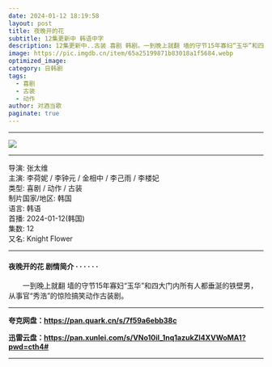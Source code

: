 ```yaml
---
date: 2024-01-12 18:19:58
layout: post
title: 夜晚开的花
subtitle: 12集更新中 韩语中字
description: 12集更新中..古装 喜剧 韩剧。一到晚上就翻 墙的守节15年寡妇“玉华”和四大门内所有人都垂涎的铁壁男，从事官“秀浩”的惊险搞笑动作古装剧...
image: https://pic.imgdb.cn/item/65a25199871b83018a1f5684.webp
optimized_image: 
category: 日韩剧
tags:
  - 喜剧
  - 古装
  - 动作
author: 对酒当歌
paginate: true
---
```

---

![](https://pic.imgdb.cn/item/65a251a8871b83018a1f84f4.webp)

---

导演: 张太维  
主演: 李荷妮 / 李钟元 / 金相中 / 李己雨 / 李楼妃  
类型: 喜剧 / 动作 / 古装  
制片国家/地区: 韩国  
语言: 韩语  
首播: 2024-01-12(韩国)  
集数: 12  
又名: Knight Flower  

---

#### 夜晚开的花 剧情简介 · · · · · ·

　　一到晚上就翻 墙的守节15年寡妇“玉华”和四大门内所有人都垂涎的铁壁男，从事官“秀浩”的惊险搞笑动作古装剧。

---

**夸克网盘：<https://pan.quark.cn/s/7f59a6ebb38c>**

**迅雷云盘：<https://pan.xunlei.com/s/VNo10iI_1nq1azukZl4XVWoMA1?pwd=cth4#>**

---
